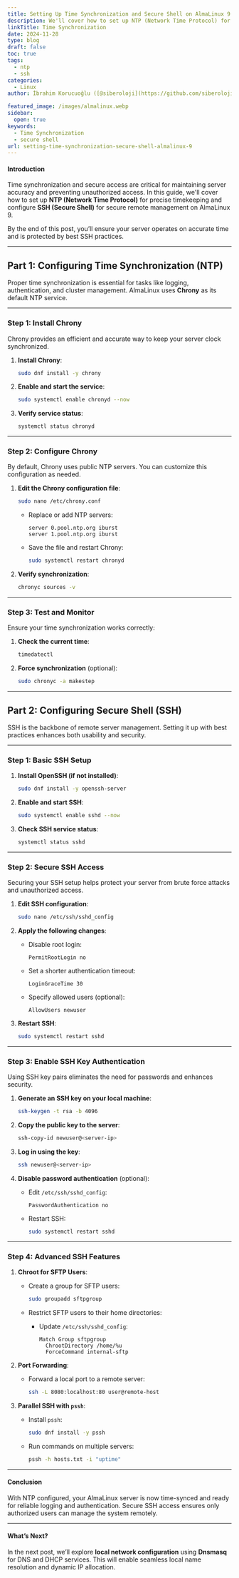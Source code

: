 ```yaml
---
title: Setting Up Time Synchronization and Secure Shell on AlmaLinux 9
description: We'll cover how to set up NTP (Network Time Protocol) for precise timekeeping and configure SSH (Secure Shell) for secure remote management on AlmaLinux 9.
linkTitle: Time Synchronization
date: 2024-11-28
type: blog
draft: false
toc: true
tags:
  - ntp
  - ssh
categories:
  - Linux
author: İbrahim Korucuoğlu ([@siberoloji](https://github.com/siberoloji))

featured_image: /images/almalinux.webp
sidebar:
  open: true
keywords:
  - Time Synchronization
  - secure shell
url: setting-time-synchronization-secure-shell-almalinux-9
---
```

#### **Introduction**

Time synchronization and secure access are critical for maintaining server accuracy and preventing unauthorized access. In this guide, we'll cover how to set up **NTP (Network Time Protocol)** for precise timekeeping and configure **SSH (Secure Shell)** for secure remote management on AlmaLinux 9.

By the end of this post, you’ll ensure your server operates on accurate time and is protected by best SSH practices.

---

## **Part 1: Configuring Time Synchronization (NTP)**

Proper time synchronization is essential for tasks like logging, authentication, and cluster management. AlmaLinux uses **Chrony** as its default NTP service.

---

### **Step 1: Install Chrony**

Chrony provides an efficient and accurate way to keep your server clock synchronized.

1. **Install Chrony**:

   ```bash
   sudo dnf install -y chrony
   ```

2. **Enable and start the service**:

   ```bash
   sudo systemctl enable chronyd --now
   ```

3. **Verify service status**:

   ```bash
   systemctl status chronyd
   ```

---

### **Step 2: Configure Chrony**

By default, Chrony uses public NTP servers. You can customize this configuration as needed.

1. **Edit the Chrony configuration file**:

   ```bash
   sudo nano /etc/chrony.conf
   ```

   - Replace or add NTP servers:

     ```plaintext
     server 0.pool.ntp.org iburst
     server 1.pool.ntp.org iburst
     ```

   - Save the file and restart Chrony:

     ```bash
     sudo systemctl restart chronyd
     ```

2. **Verify synchronization**:

   ```bash
   chronyc sources -v
   ```

---

### **Step 3: Test and Monitor**

Ensure your time synchronization works correctly:

1. **Check the current time**:

   ```bash
   timedatectl
   ```

2. **Force synchronization** (optional):

   ```bash
   sudo chronyc -a makestep
   ```

---

## **Part 2: Configuring Secure Shell (SSH)**

SSH is the backbone of remote server management. Setting it up with best practices enhances both usability and security.

---

### **Step 1: Basic SSH Setup**

1. **Install OpenSSH (if not installed)**:

   ```bash
   sudo dnf install -y openssh-server
   ```

2. **Enable and start SSH**:

   ```bash
   sudo systemctl enable sshd --now
   ```

3. **Check SSH service status**:

   ```bash
   systemctl status sshd
   ```

---

### **Step 2: Secure SSH Access**

Securing your SSH setup helps protect your server from brute force attacks and unauthorized access.

1. **Edit SSH configuration**:

   ```bash
   sudo nano /etc/ssh/sshd_config
   ```

2. **Apply the following changes**:
   - Disable root login:

     ```plaintext
     PermitRootLogin no
     ```

   - Set a shorter authentication timeout:

     ```plaintext
     LoginGraceTime 30
     ```

   - Specify allowed users (optional):

     ```plaintext
     AllowUsers newuser
     ```

3. **Restart SSH**:

   ```bash
   sudo systemctl restart sshd
   ```

---

### **Step 3: Enable SSH Key Authentication**

Using SSH key pairs eliminates the need for passwords and enhances security.

1. **Generate an SSH key on your local machine**:

   ```bash
   ssh-keygen -t rsa -b 4096
   ```

2. **Copy the public key to the server**:

   ```bash
   ssh-copy-id newuser@<server-ip>
   ```

3. **Log in using the key**:

   ```bash
   ssh newuser@<server-ip>
   ```

4. **Disable password authentication** (optional):
   - Edit `/etc/ssh/sshd_config`:

     ```plaintext
     PasswordAuthentication no
     ```

   - Restart SSH:

     ```bash
     sudo systemctl restart sshd
     ```

---

### **Step 4: Advanced SSH Features**

1. **Chroot for SFTP Users**:
   - Create a group for SFTP users:

     ```bash
     sudo groupadd sftpgroup
     ```

   - Restrict SFTP users to their home directories:
     - Update `/etc/ssh/sshd_config`:

       ```plaintext
       Match Group sftpgroup
         ChrootDirectory /home/%u
         ForceCommand internal-sftp
       ```

2. **Port Forwarding**:
   - Forward a local port to a remote server:

     ```bash
     ssh -L 8080:localhost:80 user@remote-host
     ```

3. **Parallel SSH with `pssh`**:
   - Install `pssh`:

     ```bash
     sudo dnf install -y pssh
     ```

   - Run commands on multiple servers:

     ```bash
     pssh -h hosts.txt -i "uptime"
     ```

---

#### **Conclusion**

With NTP configured, your AlmaLinux server is now time-synced and ready for reliable logging and authentication. Secure SSH access ensures only authorized users can manage the system remotely.

---

#### **What’s Next?**

In the next post, we’ll explore **local network configuration** using **Dnsmasq** for DNS and DHCP services. This will enable seamless local name resolution and dynamic IP allocation.
